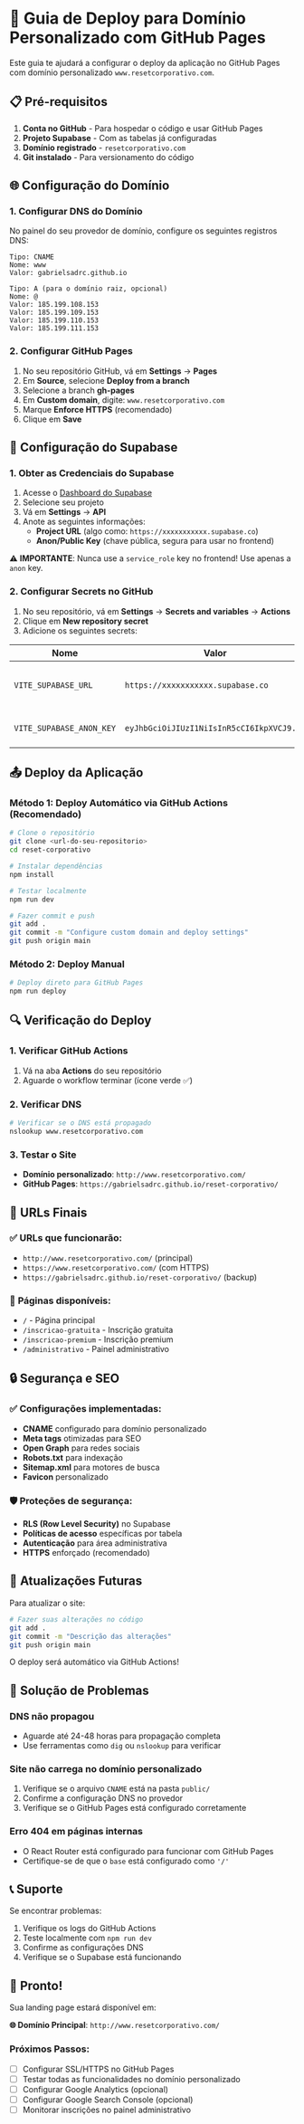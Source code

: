 # 🚀 Guia de Deploy para Domínio Personalizado com GitHub Pages

Este guia te ajudará a configurar o deploy da aplicação no GitHub Pages com domínio personalizado `www.resetcorporativo.com`.

## 📋 Pré-requisitos

1. **Conta no GitHub** - Para hospedar o código e usar GitHub Pages
2. **Projeto Supabase** - Com as tabelas já configuradas
3. **Domínio registrado** - `resetcorporativo.com`
4. **Git instalado** - Para versionamento do código

## 🌐 Configuração do Domínio

### 1. Configurar DNS do Domínio

No painel do seu provedor de domínio, configure os seguintes registros DNS:

```
Tipo: CNAME
Nome: www
Valor: gabrielsadrc.github.io

Tipo: A (para o domínio raiz, opcional)
Nome: @
Valor: 185.199.108.153
Valor: 185.199.109.153
Valor: 185.199.110.153
Valor: 185.199.111.153
```

### 2. Configurar GitHub Pages

1. No seu repositório GitHub, vá em **Settings** → **Pages**
2. Em **Source**, selecione **Deploy from a branch**
3. Selecione a branch **gh-pages**
4. Em **Custom domain**, digite: `www.resetcorporativo.com`
5. Marque **Enforce HTTPS** (recomendado)
6. Clique em **Save**

## 🔧 Configuração do Supabase

### 1. Obter as Credenciais do Supabase

1. Acesse o [Dashboard do Supabase](https://supabase.com/dashboard)
2. Selecione seu projeto
3. Vá em **Settings** → **API**
4. Anote as seguintes informações:
   - **Project URL** (algo como: `https://xxxxxxxxxxx.supabase.co`)
   - **Anon/Public Key** (chave pública, segura para usar no frontend)

⚠️ **IMPORTANTE**: Nunca use a `service_role` key no frontend! Use apenas a `anon` key.

### 2. Configurar Secrets no GitHub

1. No seu repositório, vá em **Settings** → **Secrets and variables** → **Actions**
2. Clique em **New repository secret**
3. Adicione os seguintes secrets:

| Nome | Valor | Descrição |
|------|-------|-----------|
| `VITE_SUPABASE_URL` | `https://xxxxxxxxxxx.supabase.co` | URL do seu projeto Supabase |
| `VITE_SUPABASE_ANON_KEY` | `eyJhbGciOiJIUzI1NiIsInR5cCI6IkpXVCJ9...` | Chave pública do Supabase |

## 📤 Deploy da Aplicação

### Método 1: Deploy Automático via GitHub Actions (Recomendado)

```bash
# Clone o repositório
git clone <url-do-seu-repositorio>
cd reset-corporativo

# Instalar dependências
npm install

# Testar localmente
npm run dev

# Fazer commit e push
git add .
git commit -m "Configure custom domain and deploy settings"
git push origin main
```

### Método 2: Deploy Manual

```bash
# Deploy direto para GitHub Pages
npm run deploy
```

## 🔍 Verificação do Deploy

### 1. Verificar GitHub Actions
1. Vá na aba **Actions** do seu repositório
2. Aguarde o workflow terminar (ícone verde ✅)

### 2. Verificar DNS
```bash
# Verificar se o DNS está propagado
nslookup www.resetcorporativo.com
```

### 3. Testar o Site
- **Domínio personalizado**: `http://www.resetcorporativo.com/`
- **GitHub Pages**: `https://gabrielsadrc.github.io/reset-corporativo/`

## 🎯 URLs Finais

### ✅ **URLs que funcionarão:**
- `http://www.resetcorporativo.com/` (principal)
- `https://www.resetcorporativo.com/` (com HTTPS)
- `https://gabrielsadrc.github.io/reset-corporativo/` (backup)

### 📱 **Páginas disponíveis:**
- `/` - Página principal
- `/inscricao-gratuita` - Inscrição gratuita
- `/inscricao-premium` - Inscrição premium
- `/administrativo` - Painel administrativo

## 🔒 Segurança e SEO

### ✅ **Configurações implementadas:**
- **CNAME** configurado para domínio personalizado
- **Meta tags** otimizadas para SEO
- **Open Graph** para redes sociais
- **Robots.txt** para indexação
- **Sitemap.xml** para motores de busca
- **Favicon** personalizado

### 🛡️ **Proteções de segurança:**
- **RLS (Row Level Security)** no Supabase
- **Políticas de acesso** específicas por tabela
- **Autenticação** para área administrativa
- **HTTPS** enforçado (recomendado)

## 🔄 Atualizações Futuras

Para atualizar o site:

```bash
# Fazer suas alterações no código
git add .
git commit -m "Descrição das alterações"
git push origin main
```

O deploy será automático via GitHub Actions!

## 🐛 Solução de Problemas

### DNS não propagou
- Aguarde até 24-48 horas para propagação completa
- Use ferramentas como `dig` ou `nslookup` para verificar

### Site não carrega no domínio personalizado
1. Verifique se o arquivo `CNAME` está na pasta `public/`
2. Confirme a configuração DNS no provedor
3. Verifique se o GitHub Pages está configurado corretamente

### Erro 404 em páginas internas
- O React Router está configurado para funcionar com GitHub Pages
- Certifique-se de que o `base` está configurado como `'/'`

## 📞 Suporte

Se encontrar problemas:

1. Verifique os logs do GitHub Actions
2. Teste localmente com `npm run dev`
3. Confirme as configurações DNS
4. Verifique se o Supabase está funcionando

## 🎉 Pronto!

Sua landing page estará disponível em:

**🌐 Domínio Principal**: `http://www.resetcorporativo.com/`

### Próximos Passos:
- [ ] Configurar SSL/HTTPS no GitHub Pages
- [ ] Testar todas as funcionalidades no domínio personalizado
- [ ] Configurar Google Analytics (opcional)
- [ ] Configurar Google Search Console (opcional)
- [ ] Monitorar inscrições no painel administrativo